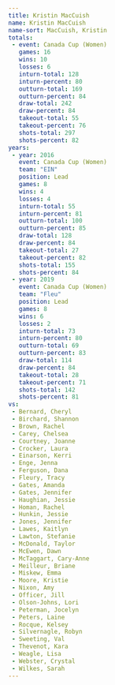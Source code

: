 ```yaml
---
title: Kristin MacCuish
name: Kristin MacCuish
name-sort: MacCuish, Kristin
totals:
 - event: Canada Cup (Women)
   games: 16
   wins: 10
   losses: 6
   inturn-total: 128
   inturn-percent: 80
   outturn-total: 169
   outturn-percent: 84
   draw-total: 242
   draw-percent: 84
   takeout-total: 55
   takeout-percent: 76
   shots-total: 297
   shots-percent: 82
years:
 - year: 2016
   event: Canada Cup (Women)
   team: "EIN"
   position: Lead
   games: 8
   wins: 4
   losses: 4
   inturn-total: 55
   inturn-percent: 81
   outturn-total: 100
   outturn-percent: 85
   draw-total: 128
   draw-percent: 84
   takeout-total: 27
   takeout-percent: 82
   shots-total: 155
   shots-percent: 84
 - year: 2019
   event: Canada Cup (Women)
   team: "Fleu"
   position: Lead
   games: 8
   wins: 6
   losses: 2
   inturn-total: 73
   inturn-percent: 80
   outturn-total: 69
   outturn-percent: 83
   draw-total: 114
   draw-percent: 84
   takeout-total: 28
   takeout-percent: 71
   shots-total: 142
   shots-percent: 81
vs:
 - Bernard, Cheryl
 - Birchard, Shannon
 - Brown, Rachel
 - Carey, Chelsea
 - Courtney, Joanne
 - Crocker, Laura
 - Einarson, Kerri
 - Enge, Jenna
 - Ferguson, Dana
 - Fleury, Tracy
 - Gates, Amanda
 - Gates, Jennifer
 - Haughian, Jessie
 - Homan, Rachel
 - Hunkin, Jessie
 - Jones, Jennifer
 - Lawes, Kaitlyn
 - Lawton, Stefanie
 - McDonald, Taylor
 - McEwen, Dawn
 - McTaggart, Cary-Anne
 - Meilleur, Briane
 - Miskew, Emma
 - Moore, Kristie
 - Nixon, Amy
 - Officer, Jill
 - Olson-Johns, Lori
 - Peterman, Jocelyn
 - Peters, Laine
 - Rocque, Kelsey
 - Silvernagle, Robyn
 - Sweeting, Val
 - Thevenot, Kara
 - Weagle, Lisa
 - Webster, Crystal
 - Wilkes, Sarah
---
```

